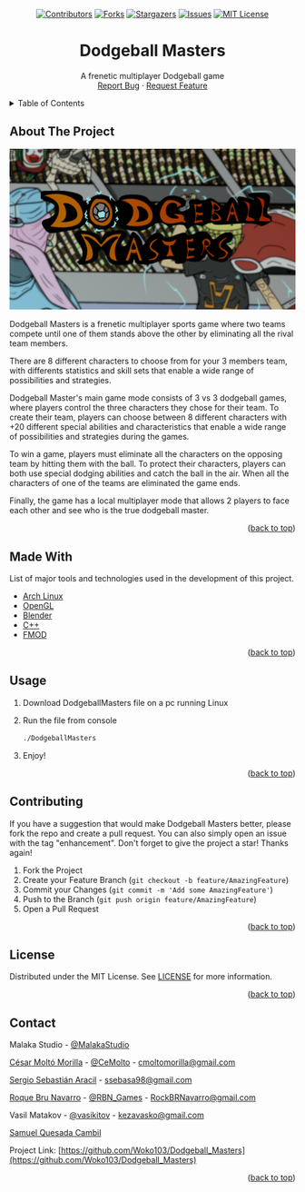 <div id="top"></div>

<!-- PROJECT SHIELDS -->
<div align="center">

[![Contributors][contributors-shield]][contributors-url]
[![Forks][forks-shield]][forks-url]
[![Stargazers][stars-shield]][stars-url]
[![Issues][issues-shield]][issues-url]
[![MIT License][license-shield]][license-url]

</div>


<!-- PROJECT LOGO -->
<div align="center">

  <h1 align="center">Dodgeball Masters</h1>

  <p align="center">
    A frenetic multiplayer Dodgeball game
    <br />
    <a href="https://github.com/Woko103/Dodgeball_Masters/issues">Report Bug</a>
    ·
    <a href="https://github.com/Woko103/Dodgeball_Masters/issues">Request Feature</a>
  </p>
</div>


<!-- TABLE OF CONTENTS -->
<details>
  <summary>Table of Contents</summary>
  <ol>
    <li><a href="#about-the-project">About The Project</a></li>
    <li><a href="#made-with">Made With</a></li>
    <li><a href="#usage">Usage</a></li>
    <li><a href="#contributing">Contributing</a></li>
    <li><a href="#license">License</a></li>
    <li><a href="#contact">Contact</a></li>
  </ol>
</details>


<!-- ABOUT THE PROJECT -->
## About The Project

[![Product Name Screen Shot][product-cover]](https://github.com/Woko103/Dodgeball_Masters)

Dodgeball Masters is a frenetic multiplayer sports game where two teams compete until one 
of them stands above the other by eliminating all the rival team members.

There are 8 different characters to choose from for your 3 members team, with differents 
statistics and skill sets that enable a wide range of possibilities and strategies.

Dodgeball Master's main game mode consists of 3 vs 3 dodgeball games, where players control the three 
characters they chose for their team. To create their team, players can choose between 8 different 
characters with +20 different special abilities and characteristics that enable a wide range of possibilities 
and strategies during the games.

To win a game, players must eliminate all the characters on the opposing team by hitting them with the ball. 
To protect their characters, players can both use special dodging abilities and catch the ball in the air. 
When all the characters of one of the teams are eliminated the game ends.

Finally, the game has a local multiplayer mode that allows 2 players to face each other and 
see who is the true dodgeball master.

<p align="right">(<a href="#top">back to top</a>)</p>

<!-- MADE WITH -->
## Made With

List of major tools and technologies used in the development of this project.

* [Arch Linux](https://archlinux.org)
* [OpenGL](https://www.opengl.org)
* [Blender](https://www.blender.org)
* [C++](https://www.cplusplus.com)
* [FMOD](https://www.fmod.com)

<p align="right">(<a href="#top">back to top</a>)</p>


<!-- USAGE -->
## Usage

1. Download DodgeballMasters file on a pc running Linux

2. Run the file from console
   ```sh
   ./DodgeballMasters
   ```
3. Enjoy!

<p align="right">(<a href="#top">back to top</a>)</p>


<!-- CONTRIBUTING -->
## Contributing

If you have a suggestion that would make Dodgeball Masters better, please fork the repo and create a pull request. You can also simply open an issue with the tag "enhancement". Don't forget to give the project a star! Thanks again!

1. Fork the Project
2. Create your Feature Branch (`git checkout -b feature/AmazingFeature`)
3. Commit your Changes (`git commit -m 'Add some AmazingFeature'`)
4. Push to the Branch (`git push origin feature/AmazingFeature`)
5. Open a Pull Request

<p align="right">(<a href="#top">back to top</a>)</p>


<!-- LICENSE -->
## License

Distributed under the MIT License. See [LICENSE](https://github.com/Woko103/Dodgeball_Masters/blob/main/LICENSE.txt) for more information.

<p align="right">(<a href="#top">back to top</a>)</p>


<!-- CONTACT -->
## Contact

Malaka Studio - [@MalakaStudio](https://twitter.com/malakastudio)

[César Moltó Morilla](https://www.linkedin.com/in/cesar-molto-morilla) - [@CeMolto](https://twitter.com/CeMolto) - cmoltomorilla@gmail.com

[Sergio Sebastián Aracil](https://www.linkedin.com/in/sergio-sebastian-aracil) - ssebasa98@gmail.com

[Roque Bru Navarro](https://www.linkedin.com/in/roquebrunavarro) - [@RBN_Games](https://twitter.com/RBN_Games) - RockBRNavarro@gmail.com

Vasil Matakov - [@vasikitov](https://twitter.com/vasikitov) - kezavasko@gmail.com

[Samuel Quesada Cambil](https://www.linkedin.com/in/samuel-quesada-cambil-9b5304222/)

Project Link: [https://github.com/Woko103/Dodgeball_Masters](https://github.com/Woko103/Dodgeball_Masters)

<p align="right">(<a href="#top">back to top</a>)</p>


<!-- MARKDOWN LINKS & IMAGES -->
<!-- https://www.markdownguide.org/basic-syntax/#reference-style-links -->
[contributors-shield]: https://img.shields.io/github/contributors/Woko103/Dodgeball_Masters.svg?style=for-the-badge
[contributors-url]: https://github.com/Woko103/Dodgeball_Masters/graphs/contributors
[forks-shield]: https://img.shields.io/github/forks/Woko103/Dodgeball_Masters.svg?style=for-the-badge
[forks-url]: https://github.com/Woko103/Dodgeball_Masters/network/members
[stars-shield]: https://img.shields.io/github/stars/Woko103/Dodgeball_Masters.svg?style=for-the-badge
[stars-url]: https://github.com/Woko103/Dodgeball_Masters/stargazers
[issues-shield]: https://img.shields.io/github/issues/Woko103/Dodgeball_Masters.svg?style=for-the-badge
[issues-url]: https://github.com/Woko103/Dodgeball_Masters/issues
[license-shield]: https://img.shields.io/github/license/Woko103/Dodgeball_Masters.svg?style=for-the-badge
[license-url]: https://github.com/Woko103/Dodgeball_Masters/blob/main/LICENSE.txt
[product-cover]: images/cover.png
